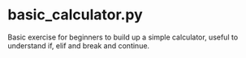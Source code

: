 # basic_calculator.py
Basic exercise for beginners to build up a simple calculator, useful to understand if, elif and break and continue.
